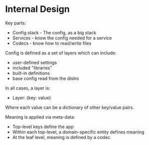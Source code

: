 # Internal Design

Key parts:

* Config stack - The config, as a big stack
* Services - know the config needed for a service
* Codecs - know how to read/write files

Config is defined as a set of layers which can include:

* user-defined settings
* included "libraries"
* built-in definitions
* base config read from the distro

In all cases, a layer is:

* Layer: {key: value}

Where each value can be a dictionary of other key/value pairs.

Meaning is applied via meta-data:

* Top-level keys define the app
* Within each top-level, a domain-specific entity defines meaning
* At the leaf level, meaning is defined by a codec.

